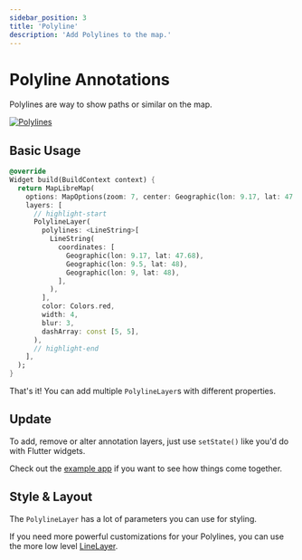 ```yaml
---
sidebar_position: 3
title: 'Polyline'
description: 'Add Polylines to the map.'
---
```


# Polyline Annotations

Polylines are way to show paths or similar on the map.

<a href="/demo/#/layers/polyline">
<img src="/img/layers/annotations-polyline.jpg" 
     alt="Polylines" />
</a>

## Basic Usage

```dart
@override
Widget build(BuildContext context) {
  return MapLibreMap(
    options: MapOptions(zoom: 7, center: Geographic(lon: 9.17, lat: 47.68)),
    layers: [
      // highlight-start
      PolylineLayer(
        polylines: <LineString>[
          LineString(
            coordinates: [
              Geographic(lon: 9.17, lat: 47.68),
              Geographic(lon: 9.5, lat: 48),
              Geographic(lon: 9, lat: 48),
            ],
          ),
        ],
        color: Colors.red,
        width: 4,
        blur: 3,
        dashArray: const [5, 5],
      ),
      // highlight-end
    ],
  );
}
```

That's it! You can add multiple `PolylineLayer`s with different
properties.

## Update

To add, remove or alter annotation layers, just use `setState()` like you'd do
with Flutter widgets.

Check out
the [example app](https://github.com/josxha/flutter-maplibre/blob/main/example/lib/layers_polyline_page.dart)
if you want to see how things come together.

## Style & Layout

The `PolylineLayer` has a lot of parameters you can use for styling.

If you need more powerful customizations for your Polylines, you can use the more
low level [LineLayer](../style-layers/line-layer).